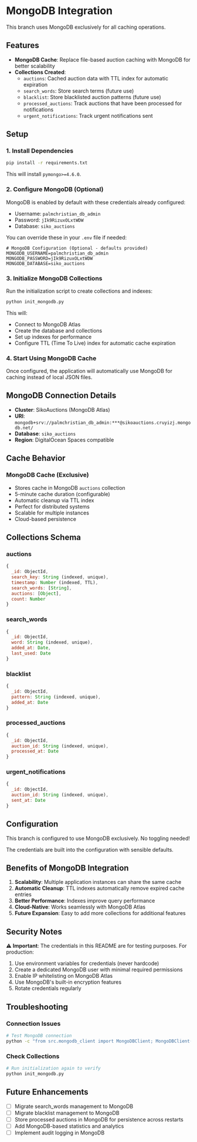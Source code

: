 # MongoDB Integration

This branch uses MongoDB exclusively for all caching operations.

## Features

- **MongoDB Cache**: Replace file-based auction caching with MongoDB for better scalability
- **Collections Created**:
  - `auctions`: Cached auction data with TTL index for automatic expiration
  - `search_words`: Store search terms (future use)
  - `blacklist`: Store blacklisted auction patterns (future use)
  - `processed_auctions`: Track auctions that have been processed for notifications
  - `urgent_notifications`: Track urgent notifications sent

## Setup

### 1. Install Dependencies

```bash
pip install -r requirements.txt
```

This will install `pymongo>=4.6.0`.

### 2. Configure MongoDB (Optional)

MongoDB is enabled by default with these credentials already configured:
- Username: `palmchristian_db_admin`
- Password: `jIk9RizuxOLxtWDW`  
- Database: `siko_auctions`

You can override these in your `.env` file if needed:

```env
# MongoDB Configuration (Optional - defaults provided)
MONGODB_USERNAME=palmchristian_db_admin
MONGODB_PASSWORD=jIk9RizuxOLxtWDW
MONGODB_DATABASE=siko_auctions
```

### 3. Initialize MongoDB Collections

Run the initialization script to create collections and indexes:

```bash
python init_mongodb.py
```

This will:
- Connect to MongoDB Atlas
- Create the database and collections
- Set up indexes for performance
- Configure TTL (Time To Live) index for automatic cache expiration

### 4. Start Using MongoDB Cache

Once configured, the application will automatically use MongoDB for caching instead of local JSON files.

## MongoDB Connection Details

- **Cluster**: SikoAuctions (MongoDB Atlas)
- **URI**: `mongodb+srv://palmchristian_db_admin:***@sikoauctions.cruyizj.mongodb.net/`
- **Database**: `siko_auctions`
- **Region**: DigitalOcean Spaces compatible

## Cache Behavior

### MongoDB Cache (Exclusive)
- Stores cache in MongoDB `auctions` collection
- 5-minute cache duration (configurable)
- Automatic cleanup via TTL index
- Perfect for distributed systems
- Scalable for multiple instances
- Cloud-based persistence

## Collections Schema

### auctions
```javascript
{
  _id: ObjectId,
  search_key: String (indexed, unique),
  timestamp: Number (indexed, TTL),
  search_words: [String],
  auctions: [Object],
  count: Number
}
```

### search_words
```javascript
{
  _id: ObjectId,
  word: String (indexed, unique),
  added_at: Date,
  last_used: Date
}
```

### blacklist
```javascript
{
  _id: ObjectId,
  pattern: String (indexed, unique),
  added_at: Date
}
```

### processed_auctions
```javascript
{
  _id: ObjectId,
  auction_id: String (indexed, unique),
  processed_at: Date
}
```

### urgent_notifications
```javascript
{
  _id: ObjectId,
  auction_id: String (indexed, unique),
  sent_at: Date
}
```

## Configuration

This branch is configured to use MongoDB exclusively. No toggling needed!

The credentials are built into the configuration with sensible defaults.

## Benefits of MongoDB Integration

1. **Scalability**: Multiple application instances can share the same cache
2. **Automatic Cleanup**: TTL indexes automatically remove expired cache entries
3. **Better Performance**: Indexes improve query performance
4. **Cloud-Native**: Works seamlessly with MongoDB Atlas
5. **Future Expansion**: Easy to add more collections for additional features

## Security Notes

⚠️ **Important**: The credentials in this README are for testing purposes. For production:
1. Use environment variables for credentials (never hardcode)
2. Create a dedicated MongoDB user with minimal required permissions
3. Enable IP whitelisting on MongoDB Atlas
4. Use MongoDB's built-in encryption features
5. Rotate credentials regularly

## Troubleshooting

### Connection Issues
```bash
# Test MongoDB connection
python -c "from src.mongodb_client import MongoDBClient; MongoDBClient().get_client().admin.command('ping'); print('Connected!')"
```

### Check Collections
```bash
# Run initialization again to verify
python init_mongodb.py
```


## Future Enhancements

- [ ] Migrate search_words management to MongoDB
- [ ] Migrate blacklist management to MongoDB  
- [ ] Store processed auctions in MongoDB for persistence across restarts
- [ ] Add MongoDB-based statistics and analytics
- [ ] Implement audit logging in MongoDB
